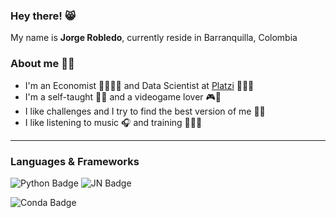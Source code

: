 ### Hey there! 😸 
My name is **Jorge Robledo**, currently reside in Barranquilla, Colombia

### About me 👋🏻
- I'm an Economist 👨🏻‍💼💼 and Data Scientist at [Platzi](https://platzi.com/p/robledo.1337/) 👨🏻‍💻 
- I'm a self-taught ✍🏻 and a videogame lover 🎮👾
- I like challenges and I try to find the best version of me 👊🏻
- I like listening to music 🎧 and training 🏃🏻‍♂️
---
### Languages & Frameworks
![Python Badge](https://img.shields.io/badge/Python-100000.svg?style=for-the-badge&logo=python&logoColor=darkgreen)
![JN Badge](https://img.shields.io/badge/Jupyter-100000.svg?&style=for-the-badge&logo=Jupyter&logoColor=whiten)

![Conda Badge](https://img.shields.io/badge/conda-342B029.svg?&style=for-the-badge&logo=anaconda&logoColor=#249434)
